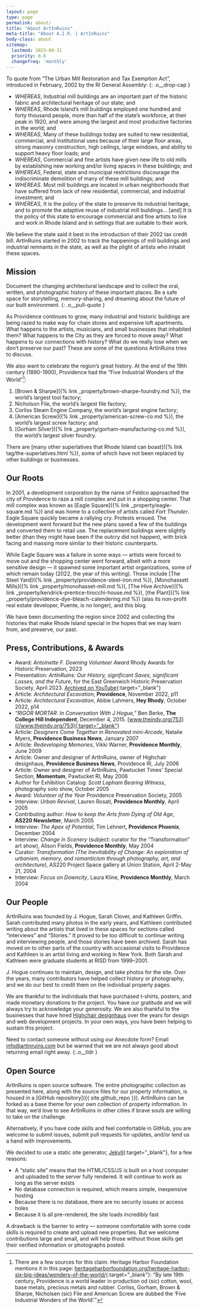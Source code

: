 ```yaml
---
layout: page
type: page
permalink: about/
title: "About ArtInRuins"
meta-title: "About A.I.R. | ArtInRuins"
body-class: about
sitemap:
  lastmod: 2023-08-31
  priority: 0.6
  changefreq: 'monthly'
---
```


To quote from “The Urban Mill Restoration and Tax Exemption Act”, introduced in February, 2002 by the RI General Assembly:
{: .o__drop-cap }

+ _WHEREAS_, Industrial mill buildings are an important part of the historic fabric and architectural heritage of our state; and
+ _WHEREAS_, Rhode Island’s mill buildings employed one hundred and forty thousand people, more than half of the state’s workforce, at their peak in 1920, and were among the largest and most productive factories in the world; and
+ _WHEREAS_, Many of these buildings today are suited to new residential, commercial, and institutional uses because of their large floor areas, strong masonry construction, high ceilings, large windows, and ability to support heavy floor loads; and
+ _WHEREAS_, Commercial and fine artists have given new life to old mills by establishing new working and/or living spaces in these buildings; and
+ _WHEREAS_, Federal, state and municipal restrictions discourage the indiscriminate demolition of many of these mill buildings; and
+ _WHEREAS_. Most mill buildings are located in urban neighborhoods that have suffered from lack of new residential, commercial, and industrial investment; and
+ _WHEREAS_, It is the policy of the state to preserve its industrial heritage, and to promote the adaptive reuse of industrial mill buildings… [and] It is the policy of this state to encourage commercial and fine artists to live and work in Rhode Island and in settings that are suitable to their work.

We believe the state said it best in the introduction of their 2002 tax credit bill. ArtInRuins started in 2002 to track the happenings of mill buildings and industrial remnants in the state, as well as the plight of artists who inhabit these spaces.


## Mission

Document the changing architectural landscape and to collect the oral, written, and photographic history of these important places. Be a safe space for storytelling, memory-sharing, and dreaming about the future of our built environment.
{: .o__pull-quote }

As Providence continues to grow, many industrial and historic buildings are being razed to make way for chain stores and expensive loft apartments. What happens to the artists, musicians, and small businesses that inhabited them? What happens to the City as they are forced to move away? What happens to our connections with history? What do we really lose when we don’t preserve our past? These are some of the questions ArtInRuins tries to discuss.

We also want to celebrate the region’s great history. At the end of the 19th century (1890-1900), Providence had the “Five Industrial Wonders of the World”[^1]:

1. [Brown & Sharpe]({% link _property/brown-sharpe-foundry.md %}), the world’s largest tool factory;
1. Nicholson File, the world’s largest file factory;
1. Corliss Steam Engine Company, the world’s largest engine factory;
1. [American Screw]({% link _property/american-screw-co.md %}), the world’s largest screw factory; and
1. [Gorham Silver]({% link _property/gorham-manufacturing-co.md %}), the world’s largest silver foundry.

[^1]: There are a few sources for this claim. Heritage Harbor Foundation mentions it in this page: [heritageharborfoundation.org/heritage-harbor-six-big-ideas/wonders-of-the-world/](//heritageharborfoundation.org/heritage-harbor-six-big-ideas/wonders-of-the-world/){:target="_blank"}: “By late 19th century, Providence is a world leader in production od (sic) cotton, wool, base metals, precious metals and rubber. Corliss, Gorham, Brown & Sharpe, Nicholsen (sic) File and American Screw are dubbed the ‘Five Industrial Wonders of the World’.”

There are [many other superlatives that Rhode Island can boast]({% link tag/the-superlatives.html %}), some of which have not been replaced by other buildings or businesses. 


## Our Roots

In 2001, a development corporation by the name of Feldco approached the city of Providence to raze a mill complex and put in a shopping center. That mill complex was known as [Eagle Square]({% link _property/eagle-square.md %}) and was home to a collective of artists called *Fort Thunder*. Eagle Square quickly became a rallying cry. Protests ensued. The development went forward but the new plans saved a few of the buildings and converted them to retail use. The replacement buildings were slightly better (than they might have been if the outcry did not happen), with brick facing and massing more similar to their historic counterparts.

While Eagle Square was a failure in some ways — artists were forced to move out and the shopping center went forward, albeit with a more sensitive design — it spawned some important artist organizations, some of which remain today (2022, the year of this writing). Those include [The Steel Yard]({% link _property/providence-steel-iron.md %}), [Monohassett Mills]({% link _property/monohasset-mill.md %}), [The Hive Archive]({% link _property/kendrick-prentice-tirocchi-house.md %}), [the Plant]({% link _property/providence-dye-bleach-calendering.md %}) (alas its non-profit real estate developer, Puente, is no longer), and this blog.

We have been documenting the region since 2002 and collecting the histories that make Rhode Island special in the hopes that we may learn from, and preserve, our past.


## Press, Contributions, & Awards

+ Award: _Antoinette F. Downing Volunteer Award_ Rhody Awards for Historic Preservation, 2023
+ Presentation: _ArtInRuins: Our History, significant Saves, significant Losses, and the Future_, for the East Greenwich Historic Preservation Society, April 2023. [Archived on YouTube](//www.youtube.com/watch?v=ELvzJEn1dE0){:target="_blank"}
+ Article: _Architectural Excavation_, **Providence**, November 2022, p11
+ Article: _Architectural Excavation_, Abbie Lahmers, **Hey Rhody**, October 2022, p14
+ _“RIGOR MORTAR: In Conversation With J Hogue,”_ Ben Berke, **The College Hill Independent**, December 4, 2015. [www.theindy.org/753](//www.theindy.org/753){:target="_blank"}
+ Article: _Designers Come Together in Renovated mini-Arcade_, Natalie Myers, **Providence Business News**, January 2007
+ Article: _Redeveloping Memories_, Vikki Warner, **Providence Monthly**, June 2009
+ Article: Owner and designer of ArtInRuins, owner of Highchair designhaus, **Providence Business News**, Providence RI, July 2006
+ Article: Owner and designer of ArtInRuins, Pawtucket Times’ Special Section, **Momentum**, Pawtucket RI, May 2006
+ Author for Exhibition Catalog: _Scott Lapham Bearing Witness_, photography solo show, October 2005
+ Award: _Volunteer of the Year_ Providence Preservation Society, 2005
+ Interview: _Urban Revival_, Lauren Rosati, **Providence Monthly**, April 2005
+ Contributing author: _How to keep the Arts from Dying of Old Age_, **AS220 Newsletter**, March 2005
+ Interview: _The Apex of Potential_, Tim Lehnert, **Providence Phoenix**, December 2004
+ Interview: _Change in Scenery_ (subject: curator for the “Transformation” art show), Alison Fields, **Providence Monthly**, May 2004
+ Curator: _Transformation (The Inevitability of Change: An exploration of urbanism, memory, and romanticism through photography, art, and architecture)_, AS220 Project Space gallery at Union Station, April 2-May 21, 2004
+ Interview: _Focus on Downcity_, Laura Kline, **Providence Monthly**, March 2004


## Our People

ArtInRuins was founded by J. Hogue, Sarah Clover, and Kathleen Griffin. Sarah contributed many photos in the early years, and Kathleen contributed writing about the artists that lived in these spaces for sections called “Interviews” and “Stories.” It proved to be too difficult to continue writing and interviewing people, and those stories have been archived. Sarah has moved on to other parts of the country with occasional visits to Providence and Kathleen is an artist living and working in New York. Both Sarah and Kathleen were graduate students at RISD from 1999–2001.

J. Hogue continues to maintain, design, and take photos for the site. Over the years, many contributors have helped collect history or photography, and we do our best to credit them on the individual property pages.

We are thankful to the individuals that have purchased t-shirts, posters, and made monetary donations to the project. You have our gratitude and we will always try to acknowledge your generosity. We are also thankful to the businesses that have hired [Highchair designhaus](//highchairdesign.com) over the years for design and web development projects. In your own ways, you have been helping to sustain this project.

Need to contact someone without using our Anecdote form? Email [info@artinruins.com](mailto:info@artinruins.com) but be warned that we are not always good about returning email right away.
{:.o__tldr }


## Open Source

ArtInRuins is open source software. The entire photographic collection as presented here, along with the source files for our property information, is housed in a [GitHub repository]({{ site.github_repo }}). ArtInRuins can be forked as a base theme for your own collection of property information. In that way, we’d love to see ArtInRuins in other cities if brave souls are willing to take on the challenge.

Alternatively, if you have code skills and feel comfortable in GitHub, you are welcome to submit issues, submit pull requests for updates, and/or lend us a hand with improvements.

We decided to use a static site generator, [Jekyll](//jekyllrb.com){:target="_blank"}, for a few reasons:
+ A “static site” means that the <span class="abbr">HTML/CSS/JS</span> is built on a host computer and uploaded to the server fully rendered. It will continue to work as long as the server exists
+ No database connection is required, which means simple, inexpensive hosting
+ Because there is no database, there are no security issues or access holes
+ Because it is all pre-rendered, the site loads incredibly fast

A drawback is the barrier to entry — someone comfortable with some code skills is required to create and upload new properties. But we welcome contributions large and small, and will help those without those skills get their verified information or photographs posted.
